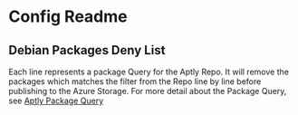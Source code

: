 # Config Readme

## Debian Packages Deny List
Each line represents a package Query for the Aptly Repo. It will remove the packages which matches the filter from the Repo line by line before publishing to the Azure Storage.
For more detail about the Package Query, see [Aptly Package Query]("https://www.aptly.info/doc/feature/query/")
